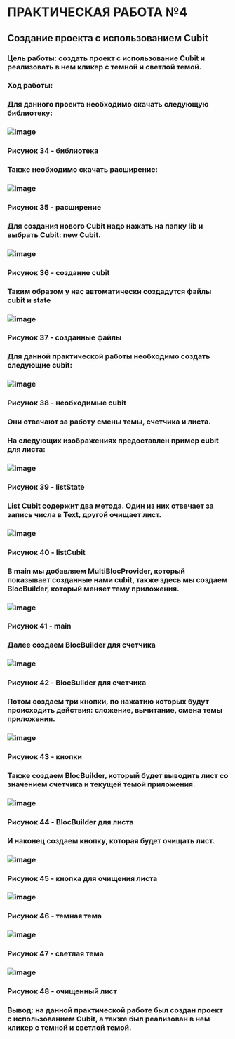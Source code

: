 # ПРАКТИЧЕСКАЯ РАБОТА №4
## Создание проекта с использованием Cubit
### Цель работы: создать проект с использование Cubit и реализовать в нем кликер с темной и светлой темой.
### Ход работы:
### Для данного проекта необходимо скачать следующую библиотеку:
###  ![image](https://user-images.githubusercontent.com/80402777/205403676-a932da9a-d2cd-4988-8b3c-e2ff514cca4e.png)
### Рисунок 34 - библиотека
### Также необходимо скачать расширение:
###  ![image](https://user-images.githubusercontent.com/80402777/205403698-a550bf8f-912d-4b02-b1c1-5ccd1c035052.png)
### Рисунок 35 - расширение
### Для создания нового Cubit надо нажать на папку lib и выбрать Cubit: new Cubit.
###  ![image](https://user-images.githubusercontent.com/80402777/205403708-2400da84-7b0e-46d1-bc94-ed1564de59ad.png)
### Рисунок 36 - создание cubit
### Таким образом у нас автоматически создадутся файлы cubit и state
###  ![image](https://user-images.githubusercontent.com/80402777/205403722-fc6bf70b-d863-47ff-98ba-f107fe867135.png)
### Рисунок 37 - созданные файлы
### Для данной практической работы необходимо создать следующие cubit:
###  ![image](https://user-images.githubusercontent.com/80402777/205403730-865f8af3-d7b7-4f05-b352-2591e25e9c77.png)
### Рисунок 38 - необходимые cubit
### Они отвечают за работу смены темы, счетчика и листа.
### На следующих изображениях предоставлен пример cubit для листа:
###  ![image](https://user-images.githubusercontent.com/80402777/205403742-21128a4b-06f8-4cad-8ab3-efde4f0bb708.png)
### Рисунок 39 - listState
### List Cubit содержит два метода. Один из них отвечает за запись числа в Text, другой очищает лист. 
###  ![image](https://user-images.githubusercontent.com/80402777/205403758-1413ade0-11d2-4942-9563-a3663251f582.png)
### Рисунок 40 - listCubit
### В main мы добавляем MultiBlocProvider, который показывает созданные нами cubit, также здесь мы создаем BlocBuilder, который меняет тему приложения.
###  ![image](https://user-images.githubusercontent.com/80402777/205403799-0b94dc9b-bea3-461c-9953-2a98aa46a4d0.png)
### Рисунок 41 - main
### Далее создаем BlocBuilder для счетчика
###  ![image](https://user-images.githubusercontent.com/80402777/205403809-b73d7e43-0648-47c0-800e-f92911ac0255.png)
### Рисунок 42 - BlocBuilder для счетчика
### Потом создаем три кнопки, по нажатию которых будут происходить действия: сложение, вычитание, смена темы приложения.
###  ![image](https://user-images.githubusercontent.com/80402777/205403842-84988f59-811d-4598-87e1-0a369afef0dd.png)
### Рисунок 43 - кнопки
### Также создаем BlocBuilder, который будет выводить лист со значением счетчика и текущей темой приложения.
###  ![image](https://user-images.githubusercontent.com/80402777/205403852-aa241a86-8bc2-4ae7-803c-7cd8461c836f.png)
### Рисунок 44 - BlocBuilder для листа
### И наконец создаем кнопку, которая будет очищать лист.
###  ![image](https://user-images.githubusercontent.com/80402777/205403856-35a303fe-ca8c-40ff-b882-7cd8c7991bc0.png)
### Рисунок 45 - кнопка для очищения листа
###  ![image](https://user-images.githubusercontent.com/80402777/205403864-59164219-f1c7-4b50-9c73-ff96bca89a01.png)
### Рисунок 46 - темная тема
###  ![image](https://user-images.githubusercontent.com/80402777/205403872-6b2c3fda-d07b-4655-8b74-8cdfca76053a.png)
### Рисунок 47 - светлая тема
###  ![image](https://user-images.githubusercontent.com/80402777/205403882-8b2823e3-c108-443a-924e-c72540d872c8.png)
### Рисунок 48 - очищенный лист
### Вывод: на данной практической работе был создан проект с использованием Cubit, а также был реализован в нем кликер с темной и светлой темой.

